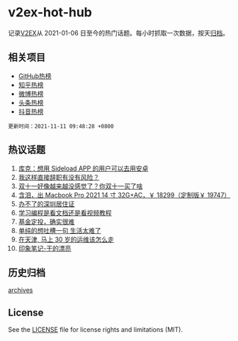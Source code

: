 # v2ex-hot-hub

 记录[V2EX](https://www.v2ex.com/)从 2021-01-06 日至今的热门话题。每小时抓取一次数据，按天[归档](archives)。
 
 ## 相关项目

- [GitHub热榜](https://github.com/snaildev/github-hot-hub)
- [知乎热榜](https://github.com/snaildev/zhihu-hot-hub)
- [微博热榜](https://github.com/snaildev/weibo-hot-hub)
- [头条热榜](https://github.com/snaildev/toutiao-hot-hub)
- [抖音热榜](https://github.com/snaildev/douyin-hot-hub)


 `更新时间：2021-11-11 09:48:28 +0800`

## 热议话题

1. [库克：想用 Sideload APP 的用户可以去用安卓](https://www.v2ex.com/t/814382)
1. [我这样直接辞职有没有风险？](https://www.v2ex.com/t/814338)
1. [双十一好像越来越没感觉了？你双十一买了啥](https://www.v2ex.com/t/814437)
1. [含泪，出 Macbook Pro 2021 14 寸 32G+AC，￥ 18299（定制版￥ 19747）](https://www.v2ex.com/t/814332)
1. [办不了的深圳居住证](https://www.v2ex.com/t/814362)
1. [学习编程是看文档还是看视频教程](https://www.v2ex.com/t/814423)
1. [基金定投，确实很难](https://www.v2ex.com/t/814341)
1. [单纯的想吐槽一句 生活太难了](https://www.v2ex.com/t/814406)
1. [在天津, 马上 30 岁的运维该怎么走](https://www.v2ex.com/t/814333)
1. [印象笔记-干的漂亮](https://www.v2ex.com/t/814385)

## 历史归档

[archives](archives)

## License

See the [LICENSE](LICENSE) file for license rights and limitations (MIT).
